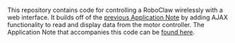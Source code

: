 This repository contains code for controlling a RoboClaw wirelessly with a web interface. It builds off of the [previous Application Note](https://resources.basicmicro.com/simple-wireless-control-of-roboclaw-with-the-esp8266/) by adding AJAX functionality to read and display data from the motor controller. The Application Note that accompanies this code can be [found here](https://resources.basicmicro.com/esp8266-advanced-control-of-roboclaw/).